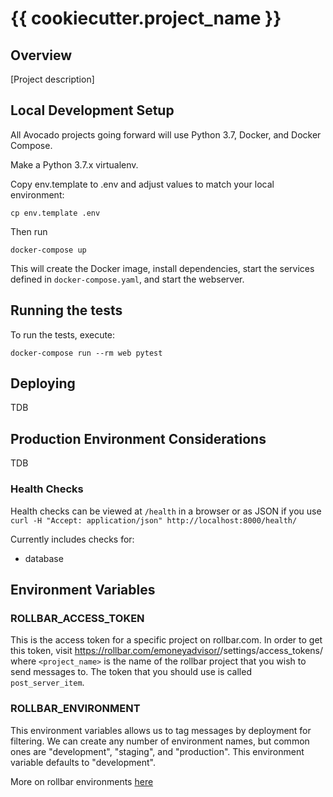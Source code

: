 # {{ cookiecutter.project_name }}

## Overview

[Project description]

## Local Development Setup

All Avocado projects going forward will use Python 3.7, Docker, and Docker Compose.

Make a Python 3.7.x virtualenv.

Copy env.template to .env and adjust values to match your local environment:

    cp env.template .env

Then run

    docker-compose up

This will create the Docker image, install dependencies, start the services defined in `docker-compose.yaml`, and start the webserver.

## Running the tests

To run the tests, execute:

    docker-compose run --rm web pytest

## Deploying

TDB

## Production Environment Considerations

TDB

### Health Checks

Health checks can be viewed at `/health` in a browser or as JSON if you use
`curl -H "Accept: application/json" http://localhost:8000/health/`

Currently includes checks for:

- database


## Environment Variables

### ROLLBAR_ACCESS_TOKEN

This is the access token for a specific project on rollbar.com. In order to
get this token, visit https://rollbar.com/emoneyadvisor/<project-name>/settings/access_tokens/
where `<project_name>` is the name of the rollbar project that you wish to
send messages to. The token that you should use is called `post_server_item`.

### ROLLBAR_ENVIRONMENT

This environment variables allows us to tag messages by deployment for filtering.
We can create any number of environment names, but common ones are "development",
"staging", and "production". This environment variable defaults to "development".

More on rollbar environments [here](https://docs.rollbar.com/docs/environments)
